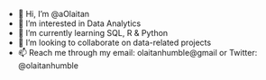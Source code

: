 - 👋 Hi, I’m @aOlaitan
- 👀 I’m interested in Data Analytics
- 🌱 I’m currently learning SQL, R & Python
- 💞️ I’m looking to collaborate on data-related projects
- 📫 Reach me through my email: olaitanhumble@gmail or Twitter: @olaitanhumble

<!---
aOlaitan/aOlaitan is a ✨ special ✨ repository because its `README.md` (this file) appears on your GitHub profile.
You can click the Preview link to take a look at your changes.
--->

